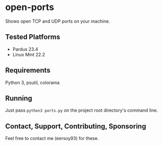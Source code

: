 # open-ports
Shows open TCP and UDP ports on your machine.

## Tested Platforms
- Pardus 23.4
- Linux Mint 22.2

## Requirements
Python 3, psutil, colorama

## Running
Just pass `python3 ports.py` on the project root directory's command line.

## Contact, Support, Contributing, Sponsoring
Feel free to contact me (eersoy93) for these.
